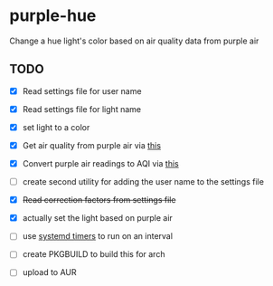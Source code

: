 # purple-hue
Change a hue light's color based on air quality data from purple air

## TODO

- [x] Read settings file for user name
- [x] Read settings file for light name
- [x] set light to a color
- [x] Get air quality from purple air via [this](https://github.com/mrsharpoblunto/purple-rain/blob/master/index.js#L103)
- [x] Convert purple air readings to AQI via [this](https://docs.google.com/document/d/15ijz94dXJ-YAZLi9iZ_RaBwrZ4KtYeCy08goGBwnbCU/edit)

- [ ] create second utility for adding the user name to the settings file
- [x] ~~Read correction factors from settings file~~
- [x] actually set the light based on purple air
- [ ] use [systemd timers](https://medium.com/horrible-hacks/using-systemd-as-a-better-cron-a4023eea996d) to run on an interval
- [ ] create PKGBUILD to build this for arch
- [ ] upload to AUR
